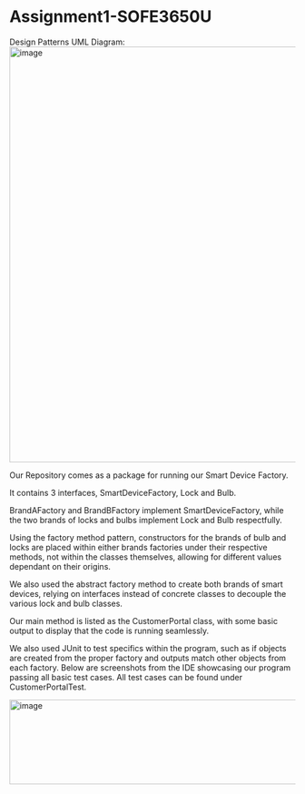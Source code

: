 # Assignment1-SOFE3650U
Design Patterns
UML Diagram:
<img width="860" height="732" alt="image" src="https://github.com/user-attachments/assets/19b36004-796f-4d28-a097-b7e427267cd7" />

Our Repository comes as a package for running our Smart Device Factory.

It contains 3 interfaces, SmartDeviceFactory, Lock and Bulb.

BrandAFactory and BrandBFactory implement SmartDeviceFactory,
while the two brands of locks and bulbs implement Lock and Bulb respectfully.

Using the factory method pattern, constructors for the brands of bulb and locks
are placed within either brands factories under their respective methods, not
within the classes themselves, allowing for different values dependant on their origins.

We also used the abstract factory method to create both brands of smart devices, relying
on interfaces instead of concrete classes to decouple the various lock and bulb classes.

Our main method is listed as the CustomerPortal class, with some basic output to display
that the code is running seamlessly.

We also used JUnit to test specifics within the program, such as if objects are created
from the proper factory and outputs match other objects from each factory. Below are
screenshots from the IDE showcasing our program passing all basic test cases. All test
cases can be found under CustomerPortalTest.

<img width="831" height="149" alt="image" src="https://github.com/user-attachments/assets/c1dc2d6b-31f4-4382-b8aa-47749956ea21" />
